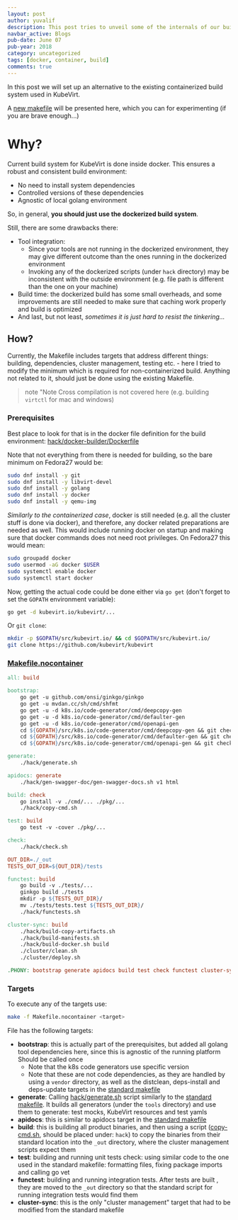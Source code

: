 ```yaml
---
layout: post
author: yuvalif
description: This post tries to unveil some of the internals of our build system, by allowing you to build natively on your host
navbar_active: Blogs
pub-date: June 07
pub-year: 2018
category: uncategorized
tags: [docker, container, build]
comments: true
---
```


In this post we will set up an alternative to the existing containerized build system used in KubeVirt.

A [new makefile](../assets/2018-06-07-Non-Dockerized-Build/Makefile.nocontainer) will be presented here, which you can for experimenting (if you are brave enough...)

# Why?

Current build system for KubeVirt is done inside docker. This ensures a robust and consistent build environment:

- No need to install system dependencies
- Controlled versions of these dependencies
- Agnostic of local golang environment

So, in general, **you should just use the dockerized build system**.

Still, there are some drawbacks there:

- Tool integration:
  - Since your tools are not running in the dockerized environment, they may give different outcome than the ones running in the dockerized environment
  - Invoking any of the dockerized scripts (under `hack` directory) may be inconsistent with the outside environment (e.g. file path is different than the one on your machine)
- Build time: the dockerized build has some small overheads, and some improvements are still needed to make sure that caching work properly and build is optimized
- And last, but not least, _sometimes it is just hard to resist the tinkering..._

## How?

Currently, the Makefile includes targets that address different things: building, dependencies, cluster management, testing etc. - here I tried to modify the minimum which is required for non-containerized build. Anything not related to it, should just be done using the existing Makefile.

> note "Note
> Cross compilation is not covered here (e.g. building `virtctl` for mac and windows)

### Prerequisites

Best place to look for that is in the docker file definition for the build environment: [hack/docker-builder/Dockerfile](https://github.com/kubevirt/kubevirt/blob/master/hack/builder/Dockerfile)

Note that not everything from there is needed for building, so the bare minimum on Fedora27 would be:

```sh
sudo dnf install -y git
sudo dnf install -y libvirt-devel
sudo dnf install -y golang
sudo dnf install -y docker
sudo dnf install -y qemu-img
```

_Similarly to the containerized case_, docker is still needed (e.g. all the cluster stuff is done via docker), and therefore, any docker related preparations are needed as well. This would include running docker on startup and making sure that docker commands does not need root privileges. On Fedora27 this would mean:

```sh
sudo groupadd docker
sudo usermod -aG docker $USER
sudo systemctl enable docker
sudo systemctl start docker
```

Now, getting the actual code could be done either via `go get` (don't forget to set the `GOPATH` environment variable):

```sh
go get -d kubevirt.io/kubevirt/...

```

Or `git clone`:

```sh
mkdir -p $GOPATH/src/kubevirt.io/ && cd $GOPATH/src/kubevirt.io/
git clone https://github.com/kubevirt/kubevirt
```

### [Makefile.nocontainer](../assets/2018-06-07-Non-Dockerized-Build/Makefile.nocontainer)

```makefile
all: build

bootstrap:
    go get -u github.com/onsi/ginkgo/ginkgo
    go get -u mvdan.cc/sh/cmd/shfmt
    go get -u -d k8s.io/code-generator/cmd/deepcopy-gen
    go get -u -d k8s.io/code-generator/cmd/defaulter-gen
    go get -u -d k8s.io/code-generator/cmd/openapi-gen
    cd ${GOPATH}/src/k8s.io/code-generator/cmd/deepcopy-gen && git checkout release-1.9 && go install
    cd ${GOPATH}/src/k8s.io/code-generator/cmd/defaulter-gen && git checkout release-1.9 && go install
    cd ${GOPATH}/src/k8s.io/code-generator/cmd/openapi-gen && git checkout release-1.9 && go install

generate:
    ./hack/generate.sh

apidocs: generate
    ./hack/gen-swagger-doc/gen-swagger-docs.sh v1 html

build: check
    go install -v ./cmd/... ./pkg/...
    ./hack/copy-cmd.sh

test: build
    go test -v -cover ./pkg/...

check:
    ./hack/check.sh

OUT_DIR=./_out
TESTS_OUT_DIR=${OUT_DIR}/tests

functest: build
    go build -v ./tests/...
    ginkgo build ./tests
    mkdir -p ${TESTS_OUT_DIR}/
    mv ./tests/tests.test ${TESTS_OUT_DIR}/
    ./hack/functests.sh

cluster-sync: build
    ./hack/build-copy-artifacts.sh
    ./hack/build-manifests.sh
    ./hack/build-docker.sh build
    ./cluster/clean.sh
    ./cluster/deploy.sh

.PHONY: bootstrap generate apidocs build test check functest cluster-sync
```

### Targets

To execute any of the targets use:

```sh
make -f Makefile.nocontainer <target>
```

File has the following targets:

- **bootstrap**: this is actually part of the prerequisites, but added all golang tool dependencies here, since this is agnostic of the running platform Should be called once
  - Note that the k8s code generators use specific version
  - Note that these are not code dependencies, as they are handled by using a `vendor` directory, as well as the distclean, deps-install and deps-update targets in the [standard makefile](ttps://github.com/kubevirt/kubevirt/blob/master/Makefile)
- **generate**: Calling [hack/generate.sh](https://github.com/kubevirt/kubevirt/blob/master/hack/generate.sh) script similarly to the [standard makefile](https://github.com/kubevirt/kubevirt/blob/master/Makefile). It builds all generators (under the `tools` directory) and use them to generate: test mocks, KubeVirt resources and test yamls
- **apidocs**: this is similar to apidocs target in the [standard makefile](ttps://github.com/kubevirt/kubevirt/blob/master/Makefile)
- **build**: this is building all product binaries, and then using a script ([copy-cmd.sh](../assets/2018-06-07-Non-Dockerized-Build/copy-cmd.sh), should be placed under: `hack`) to copy the binaries from their standard location into the `_out` directory, where the cluster management scripts expect them
- **test**: building and running unit tests
  check: using similar code to the one used in the standard makefile: formatting files, fixing package imports and calling go vet
- **functest**: building and running integration tests. After tests are built , they are moved to the `_out` directory so that the standard script for running integration tests would find them
- **cluster-sync**: this is the only "cluster management" target that had to be modified from the standard makefile
